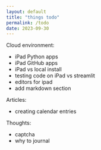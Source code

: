 ```yaml
---
layout: default
title: "things todo"
permalink: /todo
date: 2023-09-30
---
```


Cloud environment:
- iPad Python apps
- iPad GitHub apps
- iPad vs local install
- testing code on iPad vs streamlit
- editors for ipad
- add markdown section

Articles:
- creating calendar entries

Thoughts:
- captcha
- why to journal
